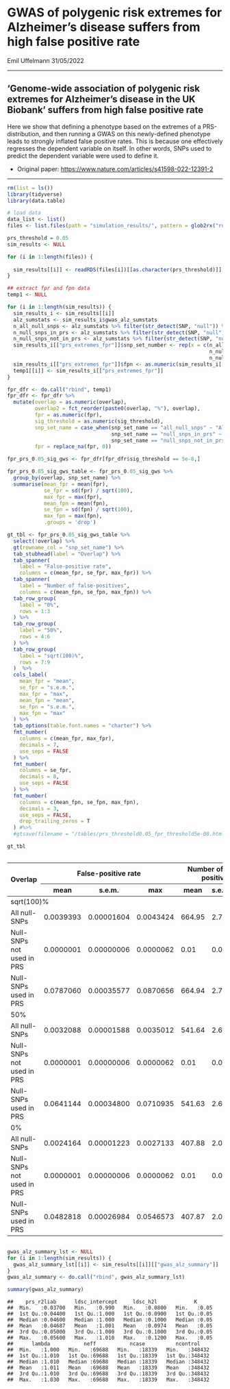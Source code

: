 GWAS of polygenic risk extremes for Alzheimer’s disease suffers from
high false positive rate
================
Emil Uffelmann
31/05/2022

------------------------------------------------------------------------

## ‘Genome-wide association of polygenic risk extremes for Alzheimer’s disease in the UK Biobank’ suffers from high false positive rate

Here we show that defining a phenotype based on the extremes of a
PRS-distribution, and then running a GWAS on this newly-defined
phenotype leads to strongly inflated false positive rates. This is
because one effectively regresses the dependent variable on itself. In
other words, SNPs used to predict the dependent variable were used to
define it.

-   Original paper: <https://www.nature.com/articles/s41598-022-12391-2>

------------------------------------------------------------------------

``` r
rm(list = ls())
library(tidyverse)
library(data.table)

# load data
data_list <- list()
files <- list.files(path = "simulation_results/", pattern = glob2rx("run_summary_*.rds"), full.names = T)
```

``` r
prs_threshold = 0.05
sim_results <- NULL

for (i in 1:length(files)) {
  
  sim_results[[i]] <- readRDS(files[i])[[as.character(prs_threshold)]]
}
```

``` r
## extract fpr and fpn data
temp1 <- NULL

for (i in 1:length(sim_results)) {
  sim_results_i <- sim_results[[i]]
  alz_sumstats <- sim_results_i$gwas_alz_sumstats
  n_all_null_snps <- alz_sumstats %>% filter(str_detect(SNP, "null")) %>% nrow()
  n_null_snps_in_prs <- alz_sumstats %>% filter(str_detect(SNP, "null") & P <= prs_threshold) %>% nrow()
  n_null_snps_not_in_prs <- alz_sumstats %>% filter(str_detect(SNP, "null") & P > prs_threshold) %>% nrow()
  sim_results_i[["prs_extremes_fpr"]]$snp_set_number <- rep(x = c(n_all_null_snps, n_all_null_snps, 
                                                                  n_null_snps_in_prs, n_null_snps_in_prs, 
                                                                  n_null_snps_not_in_prs, n_null_snps_not_in_prs))
  sim_results_i[["prs_extremes_fpr"]]$fpn <- as.numeric(sim_results_i[["prs_extremes_fpr"]]$fpr) * sim_results_i[["prs_extremes_fpr"]]$snp_set_number
  temp1[[i]] <- sim_results_i[["prs_extremes_fpr"]]
}

fpr_dfr <- do.call("rbind", temp1)
fpr_dfr <- fpr_dfr %>%
  mutate(overlap = as.numeric(overlap),
         overlap2 = fct_reorder(paste0(overlap, "%"), overlap),
         fpr = as.numeric(fpr), 
         sig_threshold = as.numeric(sig_threshold),
         snp_set_name = case_when(snp_set_name == "all_null_snps" ~ "All null-SNPs",
                                  snp_set_name == "null_snps_in_prs" ~ "Null-SNPs used in PRS",
                                  snp_set_name == "null_snps_not_in_prs" ~ "Null-SNPs not used in PRS"),
         fpr = replace_na(fpr, 0))

fpr_prs_0.05_sig_gws <- fpr_dfr[fpr_dfr$sig_threshold == 5e-8,]

fpr_prs_0.05_sig_gws_table <- fpr_prs_0.05_sig_gws %>% 
  group_by(overlap, snp_set_name) %>%
  summarise(mean_fpr = mean(fpr),
            se_fpr = sd(fpr) / sqrt(100),
            max_fpr = max(fpr),
            mean_fpn = mean(fpn),
            se_fpn = sd(fpn) / sqrt(100),
            max_fpn = max(fpn),
            .groups = 'drop')

gt_tbl <- fpr_prs_0.05_sig_gws_table %>%
  select(!overlap) %>%
  gt(rowname_col = "snp_set_name") %>%
  tab_stubhead(label = "Overlap") %>%
  tab_spanner(
    label = "False-positive rate",
    columns = c(mean_fpr, se_fpr, max_fpr)) %>%
  tab_spanner(
    label = "Number of false-positives",
    columns = c(mean_fpn, se_fpn, max_fpn)) %>%
  tab_row_group(
    label = "0%",
    rows = 1:3
  ) %>%
  tab_row_group(
    label = "50%",
    rows = 4:6
  ) %>%
  tab_row_group(
    label = "sqrt(100)%",
    rows = 7:9
  )  %>%
  cols_label(
    mean_fpr = "mean",
    se_fpr = "s.e.m.",
    max_fpr = "max",
    mean_fpn = "mean",
    se_fpn = "s.e.m.",
    max_fpn = "max"
  ) %>%
  tab_options(table.font.names = "charter") %>%
  fmt_number(
    columns = c(mean_fpr, max_fpr),
    decimals = 7,
    use_seps = FALSE
  ) %>%
  fmt_number(
    columns = se_fpr,
    decimals = 8,
    use_seps = FALSE
  ) %>%
  fmt_number(
    columns = c(mean_fpn, se_fpn, max_fpn),
    decimals = 3,
    use_seps = FALSE,
    drop_trailing_zeros = T
  ) #%>%
  #gtsave(filename = "/tables/prs_threshold0.05_fpr_threshold5e-08.html", inline_css = TRUE)

gt_tbl
```

<div id="kjlxvxwnxy" style="overflow-x:auto;overflow-y:auto;width:auto;height:auto;">
<style>html {
  font-family: charter;
}

#kjlxvxwnxy .gt_table {
  display: table;
  border-collapse: collapse;
  margin-left: auto;
  margin-right: auto;
  color: #333333;
  font-size: 16px;
  font-weight: normal;
  font-style: normal;
  background-color: #FFFFFF;
  width: auto;
  border-top-style: solid;
  border-top-width: 2px;
  border-top-color: #A8A8A8;
  border-right-style: none;
  border-right-width: 2px;
  border-right-color: #D3D3D3;
  border-bottom-style: solid;
  border-bottom-width: 2px;
  border-bottom-color: #A8A8A8;
  border-left-style: none;
  border-left-width: 2px;
  border-left-color: #D3D3D3;
}

#kjlxvxwnxy .gt_heading {
  background-color: #FFFFFF;
  text-align: center;
  border-bottom-color: #FFFFFF;
  border-left-style: none;
  border-left-width: 1px;
  border-left-color: #D3D3D3;
  border-right-style: none;
  border-right-width: 1px;
  border-right-color: #D3D3D3;
}

#kjlxvxwnxy .gt_title {
  color: #333333;
  font-size: 125%;
  font-weight: initial;
  padding-top: 4px;
  padding-bottom: 4px;
  padding-left: 5px;
  padding-right: 5px;
  border-bottom-color: #FFFFFF;
  border-bottom-width: 0;
}

#kjlxvxwnxy .gt_subtitle {
  color: #333333;
  font-size: 85%;
  font-weight: initial;
  padding-top: 0;
  padding-bottom: 6px;
  padding-left: 5px;
  padding-right: 5px;
  border-top-color: #FFFFFF;
  border-top-width: 0;
}

#kjlxvxwnxy .gt_bottom_border {
  border-bottom-style: solid;
  border-bottom-width: 2px;
  border-bottom-color: #D3D3D3;
}

#kjlxvxwnxy .gt_col_headings {
  border-top-style: solid;
  border-top-width: 2px;
  border-top-color: #D3D3D3;
  border-bottom-style: solid;
  border-bottom-width: 2px;
  border-bottom-color: #D3D3D3;
  border-left-style: none;
  border-left-width: 1px;
  border-left-color: #D3D3D3;
  border-right-style: none;
  border-right-width: 1px;
  border-right-color: #D3D3D3;
}

#kjlxvxwnxy .gt_col_heading {
  color: #333333;
  background-color: #FFFFFF;
  font-size: 100%;
  font-weight: normal;
  text-transform: inherit;
  border-left-style: none;
  border-left-width: 1px;
  border-left-color: #D3D3D3;
  border-right-style: none;
  border-right-width: 1px;
  border-right-color: #D3D3D3;
  vertical-align: bottom;
  padding-top: 5px;
  padding-bottom: 6px;
  padding-left: 5px;
  padding-right: 5px;
  overflow-x: hidden;
}

#kjlxvxwnxy .gt_column_spanner_outer {
  color: #333333;
  background-color: #FFFFFF;
  font-size: 100%;
  font-weight: normal;
  text-transform: inherit;
  padding-top: 0;
  padding-bottom: 0;
  padding-left: 4px;
  padding-right: 4px;
}

#kjlxvxwnxy .gt_column_spanner_outer:first-child {
  padding-left: 0;
}

#kjlxvxwnxy .gt_column_spanner_outer:last-child {
  padding-right: 0;
}

#kjlxvxwnxy .gt_column_spanner {
  border-bottom-style: solid;
  border-bottom-width: 2px;
  border-bottom-color: #D3D3D3;
  vertical-align: bottom;
  padding-top: 5px;
  padding-bottom: 5px;
  overflow-x: hidden;
  display: inline-block;
  width: 100%;
}

#kjlxvxwnxy .gt_group_heading {
  padding-top: 8px;
  padding-bottom: 8px;
  padding-left: 5px;
  padding-right: 5px;
  color: #333333;
  background-color: #FFFFFF;
  font-size: 100%;
  font-weight: initial;
  text-transform: inherit;
  border-top-style: solid;
  border-top-width: 2px;
  border-top-color: #D3D3D3;
  border-bottom-style: solid;
  border-bottom-width: 2px;
  border-bottom-color: #D3D3D3;
  border-left-style: none;
  border-left-width: 1px;
  border-left-color: #D3D3D3;
  border-right-style: none;
  border-right-width: 1px;
  border-right-color: #D3D3D3;
  vertical-align: middle;
}

#kjlxvxwnxy .gt_empty_group_heading {
  padding: 0.5px;
  color: #333333;
  background-color: #FFFFFF;
  font-size: 100%;
  font-weight: initial;
  border-top-style: solid;
  border-top-width: 2px;
  border-top-color: #D3D3D3;
  border-bottom-style: solid;
  border-bottom-width: 2px;
  border-bottom-color: #D3D3D3;
  vertical-align: middle;
}

#kjlxvxwnxy .gt_from_md > :first-child {
  margin-top: 0;
}

#kjlxvxwnxy .gt_from_md > :last-child {
  margin-bottom: 0;
}

#kjlxvxwnxy .gt_row {
  padding-top: 8px;
  padding-bottom: 8px;
  padding-left: 5px;
  padding-right: 5px;
  margin: 10px;
  border-top-style: solid;
  border-top-width: 1px;
  border-top-color: #D3D3D3;
  border-left-style: none;
  border-left-width: 1px;
  border-left-color: #D3D3D3;
  border-right-style: none;
  border-right-width: 1px;
  border-right-color: #D3D3D3;
  vertical-align: middle;
  overflow-x: hidden;
}

#kjlxvxwnxy .gt_stub {
  color: #333333;
  background-color: #FFFFFF;
  font-size: 100%;
  font-weight: initial;
  text-transform: inherit;
  border-right-style: solid;
  border-right-width: 2px;
  border-right-color: #D3D3D3;
  padding-left: 5px;
  padding-right: 5px;
}

#kjlxvxwnxy .gt_stub_row_group {
  color: #333333;
  background-color: #FFFFFF;
  font-size: 100%;
  font-weight: initial;
  text-transform: inherit;
  border-right-style: solid;
  border-right-width: 2px;
  border-right-color: #D3D3D3;
  padding-left: 5px;
  padding-right: 5px;
  vertical-align: top;
}

#kjlxvxwnxy .gt_row_group_first td {
  border-top-width: 2px;
}

#kjlxvxwnxy .gt_summary_row {
  color: #333333;
  background-color: #FFFFFF;
  text-transform: inherit;
  padding-top: 8px;
  padding-bottom: 8px;
  padding-left: 5px;
  padding-right: 5px;
}

#kjlxvxwnxy .gt_first_summary_row {
  border-top-style: solid;
  border-top-color: #D3D3D3;
}

#kjlxvxwnxy .gt_first_summary_row.thick {
  border-top-width: 2px;
}

#kjlxvxwnxy .gt_last_summary_row {
  padding-top: 8px;
  padding-bottom: 8px;
  padding-left: 5px;
  padding-right: 5px;
  border-bottom-style: solid;
  border-bottom-width: 2px;
  border-bottom-color: #D3D3D3;
}

#kjlxvxwnxy .gt_grand_summary_row {
  color: #333333;
  background-color: #FFFFFF;
  text-transform: inherit;
  padding-top: 8px;
  padding-bottom: 8px;
  padding-left: 5px;
  padding-right: 5px;
}

#kjlxvxwnxy .gt_first_grand_summary_row {
  padding-top: 8px;
  padding-bottom: 8px;
  padding-left: 5px;
  padding-right: 5px;
  border-top-style: double;
  border-top-width: 6px;
  border-top-color: #D3D3D3;
}

#kjlxvxwnxy .gt_striped {
  background-color: rgba(128, 128, 128, 0.05);
}

#kjlxvxwnxy .gt_table_body {
  border-top-style: solid;
  border-top-width: 2px;
  border-top-color: #D3D3D3;
  border-bottom-style: solid;
  border-bottom-width: 2px;
  border-bottom-color: #D3D3D3;
}

#kjlxvxwnxy .gt_footnotes {
  color: #333333;
  background-color: #FFFFFF;
  border-bottom-style: none;
  border-bottom-width: 2px;
  border-bottom-color: #D3D3D3;
  border-left-style: none;
  border-left-width: 2px;
  border-left-color: #D3D3D3;
  border-right-style: none;
  border-right-width: 2px;
  border-right-color: #D3D3D3;
}

#kjlxvxwnxy .gt_footnote {
  margin: 0px;
  font-size: 90%;
  padding-left: 4px;
  padding-right: 4px;
  padding-left: 5px;
  padding-right: 5px;
}

#kjlxvxwnxy .gt_sourcenotes {
  color: #333333;
  background-color: #FFFFFF;
  border-bottom-style: none;
  border-bottom-width: 2px;
  border-bottom-color: #D3D3D3;
  border-left-style: none;
  border-left-width: 2px;
  border-left-color: #D3D3D3;
  border-right-style: none;
  border-right-width: 2px;
  border-right-color: #D3D3D3;
}

#kjlxvxwnxy .gt_sourcenote {
  font-size: 90%;
  padding-top: 4px;
  padding-bottom: 4px;
  padding-left: 5px;
  padding-right: 5px;
}

#kjlxvxwnxy .gt_left {
  text-align: left;
}

#kjlxvxwnxy .gt_center {
  text-align: center;
}

#kjlxvxwnxy .gt_right {
  text-align: right;
  font-variant-numeric: tabular-nums;
}

#kjlxvxwnxy .gt_font_normal {
  font-weight: normal;
}

#kjlxvxwnxy .gt_font_bold {
  font-weight: bold;
}

#kjlxvxwnxy .gt_font_italic {
  font-style: italic;
}

#kjlxvxwnxy .gt_super {
  font-size: 65%;
}

#kjlxvxwnxy .gt_two_val_uncert {
  display: inline-block;
  line-height: 1em;
  text-align: right;
  font-size: 60%;
  vertical-align: -0.25em;
  margin-left: 0.1em;
}

#kjlxvxwnxy .gt_footnote_marks {
  font-style: italic;
  font-weight: normal;
  font-size: 75%;
  vertical-align: 0.4em;
}

#kjlxvxwnxy .gt_asterisk {
  font-size: 100%;
  vertical-align: 0;
}

#kjlxvxwnxy .gt_slash_mark {
  font-size: 0.7em;
  line-height: 0.7em;
  vertical-align: 0.15em;
}

#kjlxvxwnxy .gt_fraction_numerator {
  font-size: 0.6em;
  line-height: 0.6em;
  vertical-align: 0.45em;
}

#kjlxvxwnxy .gt_fraction_denominator {
  font-size: 0.6em;
  line-height: 0.6em;
  vertical-align: -0.05em;
}
</style>
<table class="gt_table">
  
  <thead class="gt_col_headings">
    <tr>
      <th class="gt_col_heading gt_columns_bottom_border gt_left" rowspan="2" colspan="1">Overlap</th>
      <th class="gt_center gt_columns_top_border gt_column_spanner_outer" rowspan="1" colspan="3">
        <span class="gt_column_spanner">False-positive rate</span>
      </th>
      <th class="gt_center gt_columns_top_border gt_column_spanner_outer" rowspan="1" colspan="3">
        <span class="gt_column_spanner">Number of false-positives</span>
      </th>
    </tr>
    <tr>
      <th class="gt_col_heading gt_columns_bottom_border gt_right" rowspan="1" colspan="1">mean</th>
      <th class="gt_col_heading gt_columns_bottom_border gt_right" rowspan="1" colspan="1">s.e.m.</th>
      <th class="gt_col_heading gt_columns_bottom_border gt_right" rowspan="1" colspan="1">max</th>
      <th class="gt_col_heading gt_columns_bottom_border gt_right" rowspan="1" colspan="1">mean</th>
      <th class="gt_col_heading gt_columns_bottom_border gt_right" rowspan="1" colspan="1">s.e.m.</th>
      <th class="gt_col_heading gt_columns_bottom_border gt_right" rowspan="1" colspan="1">max</th>
    </tr>
  </thead>
  <tbody class="gt_table_body">
    <tr class="gt_group_heading_row">
      <td colspan="7" class="gt_group_heading">sqrt(100)%</td>
    </tr>
    <tr class="gt_row_group_first"><td class="gt_row gt_right gt_stub">All null-SNPs</td>
<td class="gt_row gt_right">0.0039393</td>
<td class="gt_row gt_right">0.00001604</td>
<td class="gt_row gt_right">0.0043424</td>
<td class="gt_row gt_right">664.95</td>
<td class="gt_row gt_right">2.708</td>
<td class="gt_row gt_right">733</td></tr>
    <tr><td class="gt_row gt_right gt_stub">Null-SNPs not used in PRS</td>
<td class="gt_row gt_right">0.0000001</td>
<td class="gt_row gt_right">0.00000006</td>
<td class="gt_row gt_right">0.0000062</td>
<td class="gt_row gt_right">0.01</td>
<td class="gt_row gt_right">0.01</td>
<td class="gt_row gt_right">1</td></tr>
    <tr><td class="gt_row gt_right gt_stub">Null-SNPs used in PRS</td>
<td class="gt_row gt_right">0.0787060</td>
<td class="gt_row gt_right">0.00035577</td>
<td class="gt_row gt_right">0.0870656</td>
<td class="gt_row gt_right">664.94</td>
<td class="gt_row gt_right">2.708</td>
<td class="gt_row gt_right">733</td></tr>
    <tr class="gt_group_heading_row">
      <td colspan="7" class="gt_group_heading">50%</td>
    </tr>
    <tr class="gt_row_group_first"><td class="gt_row gt_right gt_stub">All null-SNPs</td>
<td class="gt_row gt_right">0.0032088</td>
<td class="gt_row gt_right">0.00001588</td>
<td class="gt_row gt_right">0.0035012</td>
<td class="gt_row gt_right">541.64</td>
<td class="gt_row gt_right">2.68</td>
<td class="gt_row gt_right">591</td></tr>
    <tr><td class="gt_row gt_right gt_stub">Null-SNPs not used in PRS</td>
<td class="gt_row gt_right">0.0000001</td>
<td class="gt_row gt_right">0.00000006</td>
<td class="gt_row gt_right">0.0000062</td>
<td class="gt_row gt_right">0.01</td>
<td class="gt_row gt_right">0.01</td>
<td class="gt_row gt_right">1</td></tr>
    <tr><td class="gt_row gt_right gt_stub">Null-SNPs used in PRS</td>
<td class="gt_row gt_right">0.0641144</td>
<td class="gt_row gt_right">0.00034800</td>
<td class="gt_row gt_right">0.0710935</td>
<td class="gt_row gt_right">541.63</td>
<td class="gt_row gt_right">2.68</td>
<td class="gt_row gt_right">591</td></tr>
    <tr class="gt_group_heading_row">
      <td colspan="7" class="gt_group_heading">0%</td>
    </tr>
    <tr class="gt_row_group_first"><td class="gt_row gt_right gt_stub">All null-SNPs</td>
<td class="gt_row gt_right">0.0024164</td>
<td class="gt_row gt_right">0.00001223</td>
<td class="gt_row gt_right">0.0027133</td>
<td class="gt_row gt_right">407.88</td>
<td class="gt_row gt_right">2.064</td>
<td class="gt_row gt_right">458</td></tr>
    <tr><td class="gt_row gt_right gt_stub">Null-SNPs not used in PRS</td>
<td class="gt_row gt_right">0.0000001</td>
<td class="gt_row gt_right">0.00000006</td>
<td class="gt_row gt_right">0.0000062</td>
<td class="gt_row gt_right">0.01</td>
<td class="gt_row gt_right">0.01</td>
<td class="gt_row gt_right">1</td></tr>
    <tr><td class="gt_row gt_right gt_stub">Null-SNPs used in PRS</td>
<td class="gt_row gt_right">0.0482818</td>
<td class="gt_row gt_right">0.00026984</td>
<td class="gt_row gt_right">0.0546573</td>
<td class="gt_row gt_right">407.87</td>
<td class="gt_row gt_right">2.065</td>
<td class="gt_row gt_right">458</td></tr>
  </tbody>
  
  
</table>
</div>

``` r
gwas_alz_summary_lst <- NULL
for (i in 1:length(sim_results)) {
  gwas_alz_summary_lst[[i]] <- sim_results[[i]][["gwas_alz_summary"]]
}
gwas_alz_summary <- do.call("rbind", gwas_alz_summary_lst)

summary(gwas_alz_summary)
```

    ##    prs_r2liab      ldsc_intercept     ldsc_h2l            K       
    ##  Min.   :0.03700   Min.   :0.990   Min.   :0.0800   Min.   :0.05  
    ##  1st Qu.:0.04400   1st Qu.:1.000   1st Qu.:0.0900   1st Qu.:0.05  
    ##  Median :0.04600   Median :1.000   Median :0.1000   Median :0.05  
    ##  Mean   :0.04687   Mean   :1.001   Mean   :0.0974   Mean   :0.05  
    ##  3rd Qu.:0.05000   3rd Qu.:1.000   3rd Qu.:0.1000   3rd Qu.:0.05  
    ##  Max.   :0.05600   Max.   :1.010   Max.   :0.1200   Max.   :0.05  
    ##      lambda           neff           ncase          ncontrol     
    ##  Min.   :1.000   Min.   :69688   Min.   :18339   Min.   :348432  
    ##  1st Qu.:1.010   1st Qu.:69688   1st Qu.:18339   1st Qu.:348432  
    ##  Median :1.010   Median :69688   Median :18339   Median :348432  
    ##  Mean   :1.011   Mean   :69688   Mean   :18339   Mean   :348432  
    ##  3rd Qu.:1.010   3rd Qu.:69688   3rd Qu.:18339   3rd Qu.:348432  
    ##  Max.   :1.030   Max.   :69688   Max.   :18339   Max.   :348432
